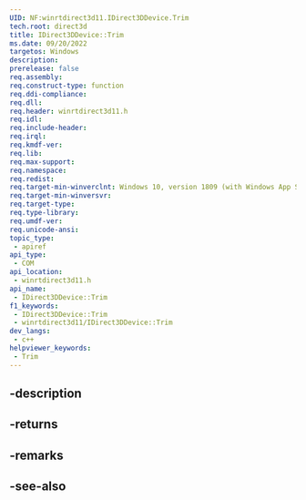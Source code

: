 ```yaml
---
UID: NF:winrtdirect3d11.IDirect3DDevice.Trim
tech.root: direct3d
title: IDirect3DDevice::Trim
ms.date: 09/20/2022
targetos: Windows
description: 
prerelease: false
req.assembly: 
req.construct-type: function
req.ddi-compliance: 
req.dll: 
req.header: winrtdirect3d11.h
req.idl: 
req.include-header: 
req.irql: 
req.kmdf-ver: 
req.lib: 
req.max-support: 
req.namespace: 
req.redist: 
req.target-min-winverclnt: Windows 10, version 1809 (with Windows App SDK 1.0 Preview 1 or later)
req.target-min-winversvr: 
req.target-type: 
req.type-library: 
req.umdf-ver: 
req.unicode-ansi: 
topic_type:
 - apiref
api_type:
 - COM
api_location:
 - winrtdirect3d11.h
api_name:
 - IDirect3DDevice::Trim
f1_keywords:
 - IDirect3DDevice::Trim
 - winrtdirect3d11/IDirect3DDevice::Trim
dev_langs:
 - c++
helpviewer_keywords:
 - Trim
---
```


## -description

## -returns

## -remarks

## -see-also

